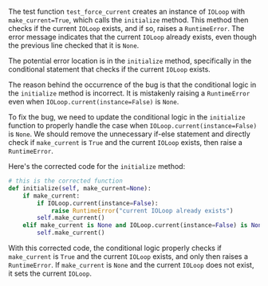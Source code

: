 The test function `test_force_current` creates an instance of `IOLoop` with `make_current=True`, which calls the `initialize` method. This method then checks if the current `IOLoop` exists, and if so, raises a `RuntimeError`. The error message indicates that the current `IOLoop` already exists, even though the previous line checked that it is `None`.

The potential error location is in the `initialize` method, specifically in the conditional statement that checks if the current `IOLoop` exists.

The reason behind the occurrence of the bug is that the conditional logic in the `initialize` method is incorrect. It is mistakenly raising a `RuntimeError` even when `IOLoop.current(instance=False)` is `None`.

To fix the bug, we need to update the conditional logic in the `initialize` function to properly handle the case when `IOLoop.current(instance=False)` is `None`. We should remove the unnecessary if-else statement and directly check if `make_current` is `True` and the current `IOLoop` exists, then raise a `RuntimeError`.

Here's the corrected code for the `initialize` method:

```python
# this is the corrected function
def initialize(self, make_current=None):
    if make_current:
        if IOLoop.current(instance=False):
            raise RuntimeError("current IOLoop already exists")
        self.make_current()
    elif make_current is None and IOLoop.current(instance=False) is None:
        self.make_current()
```

With this corrected code, the conditional logic properly checks if `make_current` is `True` and the current `IOLoop` exists, and only then raises a `RuntimeError`. If `make_current` is `None` and the current `IOLoop` does not exist, it sets the current `IOLoop`.